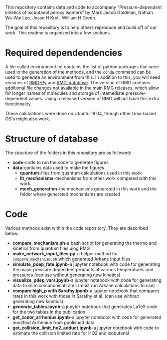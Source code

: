 This repository contains data and code to accompany "Pressure-dependent kinetics of isobutanol peroxy isomers" by Mark Jacob Goldman, Nathan Wa-Wai Lee, Jesse H Kroll, William H Green.

The goal of this repository is to help others reproduce and build off of our work. This readme is organized into a few sections.

# Required dependendencies

A file called environment.txt contains the list of python packages that were used in the generation of the methods, and the `conda` command can be used to generate an environment from this. In addition to this, you will need versions of [RMG-Py]() and [RMG-database](). The version of RMG contains additional file changes not available in the main RMG releases, which allow for longer names of molecules and storage of intemediate pressure-dependent values. Using a released version of RMG will not have this extra functionality.

These calculations were done on Ubuntu 18.04, though other Unix-based OS's might also work.

# Structure of database

The structure of the folders in this repository are as followed:

* **code**-code to run the code to generate figures
* **data**-contains data used to make the figures
  * **quantum**-files from quantum calculations used in this work
  * **lit_mechanisms**-mechanisms from other work compared with this work
  * **mech_generation**-the mechanisms generated in this work and the folder where generated mechanisms are created

# Code

Various methods exist within the code repository. They are described below:

* **compare_mechanism.sh**-a bash script for generating the thermo and kinetics from quantum files uing RMG
* **make_network_input_files.py**-a helper method for `compare_mechanism.sh` which generated Arkane input files
* **simulate_pdep_fate.ipynb**-a jupyter notebook with code for generating the major pressure dependent products at various temperatures and pressures (can use without generating new kinetics)
* **visualize_pdep_vars.ipynb**-a jupyter notebook with code for generating data from microcanonical rates (must run Arkane calculations to use)
* **compare high_p with Sarathy.ipynb**-a jupyter notebook that compares rates in this work with those in Sarathy et al. (can use without generating new kinetics)
* **generate_tables.ipynb**-a jupyter notebook that generates LaTeX code for the two tables in the publication
* **get_zador_arrhenius.ipynb**-a jupyter notebook with code for generated modified Arrhenius from published data
* **get_collision_limit_ho2_adduct.ipynb**-a jupyter notebook with code to estimate the collision limited rate for HO2 and isobutanal

